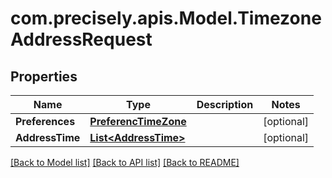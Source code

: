 # com.precisely.apis.Model.TimezoneAddressRequest
## Properties

Name | Type | Description | Notes
------------ | ------------- | ------------- | -------------
**Preferences** | [**PreferencTimeZone**](PreferencTimeZone.md) |  | [optional] 
**AddressTime** | [**List&lt;AddressTime&gt;**](AddressTime.md) |  | [optional] 

[[Back to Model list]](../README.md#documentation-for-models) [[Back to API list]](../README.md#documentation-for-api-endpoints) [[Back to README]](../README.md)

